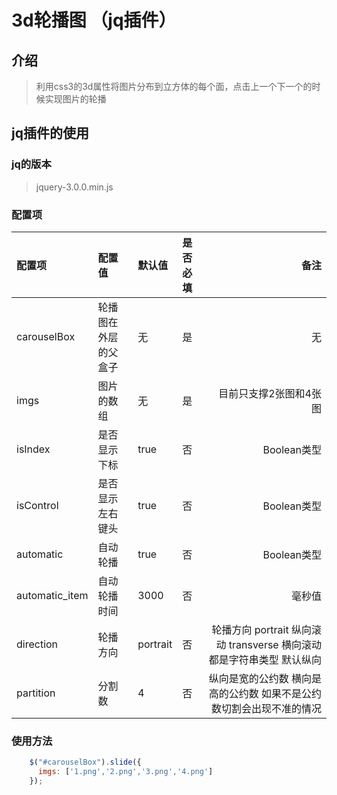 
# 3d轮播图 （jq插件）

## 介绍

> 利用css3的3d属性将图片分布到立方体的每个面，点击上一个下一个的时候实现图片的轮播

## jq插件的使用

### jq的版本

> jquery-3.0.0.min.js

### 配置项

| 配置项 | 配置值 | 默认值 | 是否必填 | 备注 |
| :---  | :--- | :--- | :---  | ---: |
| carouselBox | 轮播图在外层的父盒子 | 无 | 是 | 无 |
| imgs | 图片的数组 | 无 | 是 | 目前只支撑2张图和4张图 |
| isIndex | 是否显示下标 | true | 否 | Boolean类型 |
| isControl | 是否显示左右键头 | true | 否 | Boolean类型 |
| automatic | 自动轮播 | true | 否 | Boolean类型 |
| automatic_item | 自动轮播时间 | 3000 | 否 | 毫秒值 |
| direction | 轮播方向 | portrait | 否 | 轮播方向 portrait 纵向滚动 transverse 横向滚动 都是字符串类型 默认纵向|
| partition | 分割数 | 4 | 否 | 纵向是宽的公约数 横向是高的公约数 如果不是公约数切割会出现不准的情况|

### 使用方法

```javascript
    $("#carouselBox").slide({
      imgs: ['1.png','2.png','3.png','4.png']
    });
```
